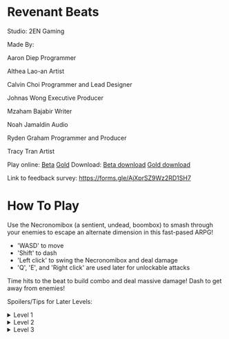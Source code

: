 # Revenant Beats
Studio: 2EN Gaming



Made By:

Aaron Diep       Programmer

Althea Lao-an    Artist

Calvin Choi      Programmer and Lead Designer

Johnas Wong      Executive Producer

Mzaham Bajabir   Writer

Noah Jamaldin    Audio

Ryden Graham     Programmer and Producer

Tracy Tran       Artist



Play online:
[Beta](/Beta/index.html)
[Gold](/Gold/index.html)
Download:
[Beta download](Beta.zip)
[Gold download](Gold.zip)

Link to feedback survey: https://forms.gle/AjXprSZ9Wz2RD1SH7

# How To Play
Use the Necronomibox (a sentient, undead, boombox) to smash through your enemies to escape an alternate dimension in this fast-pased ARPG!

- 'WASD' to move
- 'Shift' to dash
- 'Left click' to swing the Necronomibox and deal damage
- 'Q', 'E', and 'Right click' are used later for unlockable attacks 

Time hits to the beat to build combo and deal massive damage!
Dash to get away from enemies!

Spoilers/Tips for Later Levels:
<details>
  <summary>Level 1</summary>  
  
  The faries only have a basic melee attack. Use this opportunity to get used to timing hits and building combo.
  
  The Fairy Queen has two attacks: one where she lays mines of light and a melee attack.
  <ul>
    <li> The mines only deal damage when they explode, so keep strafing to avoid them! </li>
    <li> The melee attack is hard to dodge and will chip you down. Maintain combo to outDamage the boss! </li>
  </ul>
</details>

<details>
  <summary>Level 2</summary>
  
  The cassette can be fired with 'Right click'. Use it to build combo or safely deal damage. Note that the cassette's overall dps is lower than the melee attack.
  
  The snipers get their line of sight blocked by trees/crystals. Find a place to take cover and pick them off one by one.
  
  The Crystal Tiger has two attacks: summoning crystal pillars, and a shard attack.
  <ul>
    <li> The shard will always burst a set distance from the tiger. Observe this distance to avoid taking damage from the fragments. </li>
    <li> The boss is committed after they summon the first pillar. After dodging, dash in for a melee attack to deal heavy damage. </li>
  </ul>
</details>

<details>
  <summary>Level 3</summary>
  
  The Shockwave attack does MASSIVE AOE damage if you have a combo. Use it to take out groups of enemies quickly.
  Build combo with the cassette, then unleash!
  
  The dwarves respawn after some time, so watch your back and use a shockwave to AOE around you.
  
  The lizards have high ranged dps, so prioritize killing them first
  
  Try to not agro too many enemies at once, you can easilly get grouped and die.
  
  The super attack has a large area of effect but still needs to be aimed. Don't waste it.
  
  The dragon has a lot of hp, so you can't kill it directly. You need to build up your super attack to damage it.
  <ul>   
    <li> Kill the dwarves to collect their soul energy while dodging the boss, then use the super to strike back! </li>
    <li> You can collateral more dwarves with the blast to get some free souls/heart drops </li>
    <li> Try and avoid picking up hearts if you are at full hp to save them for later </li>
    <li> The shockwave is especially good at killing dwarves (use the dragon's large hitbox to build combo first with the cassette) </li>
    <li> You can build up a super attack using the normal enemies before starting the fight. Load an earlier save if you need to. </li>
  </ul>
  The Dragon has 3 attacks: Flame breath, a dash attack, and a stomp.
  <ul>
    <li> The flame breath can be dodged by strafing since it has a long charge time </li>
    <li> The dash is hard to dodge. Keep killing dwarves to get heart drops and recover the damage </li>
    <li> Avoid getting close to the dragon, since the stomp has a short range. It does the most damage of all the attacks </li>
  </ul>
</details>
